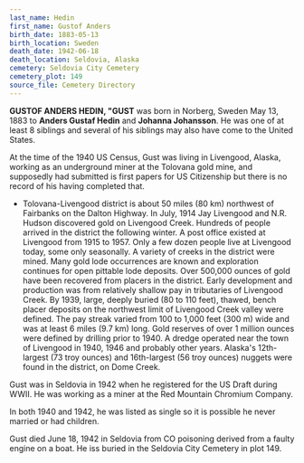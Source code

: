 ```yaml
---
last_name: Hedin
first_name: Gustof Anders
birth_date: 1883-05-13
birth_location: Sweden
death_date: 1942-06-18
death_location: Seldovia, Alaska
cemetery: Seldovia City Cemetery
cemetery_plot: 149
source_file: Cemetery Directory
---
```

**GUSTOF ANDERS HEDIN, "GUST** was born in Norberg, Sweden May 13, 1883 to **Anders Gustaf Hedin** and **Johanna Johansson**.  He was one of at least 8 siblings and several of his siblings may also have come to the United States.

At the time of the 1940 US Census, Gust was living in Livengood, Alaska, working as an underground miner at the Tolovana gold mine, and supposedly had submitted is first papers for US Citizenship but there is no record of his having completed that.

- Tolovana-Livengood district is about 50 miles (80 km) northwest of Fairbanks on the Dalton Highway. In July, 1914 Jay Livengood and N.R. Hudson discovered gold on Livengood Creek. Hundreds of people arrived in the district the following winter. A post office existed at Livengood from 1915 to 1957. Only a few dozen people live at Livengood today, some only seasonally. A variety of creeks in the district were mined. Many gold lode occurrences are known and exploration continues for open pittable lode deposits. Over 500,000 ounces of gold have been recovered from placers in the district.  Early development and production was from relatively shallow pay in tributaries of Livengood Creek. By 1939, large, deeply buried (80 to 110 feet), thawed, bench placer deposits on the northwest limit of Livengood Creek valley were defined. The pay streak varied from 100 to 1,000 feet (300 m) wide and was at least 6 miles (9.7 km) long. Gold reserves of over 1 million ounces were defined by drilling prior to 1940. A dredge operated near the town of Livengood in 1940, 1946 and probably other years.  Alaska's 12th-largest (73 troy ounces) and 16th-largest (56 troy ounces) nuggets were found in the district, on Dome Creek. 

Gust was in Seldovia in 1942 when he registered for the US Draft during WWII.  He was working as a miner at the Red Mountain Chromium Company. 

In both 1940 and 1942, he was listed as single so it is possible he never married or had children.

Gust died June 18, 1942 in Seldovia from CO poisoning derived from a faulty engine on a boat. He iss buried in the Seldovia City Cemetery in plot 149.  
